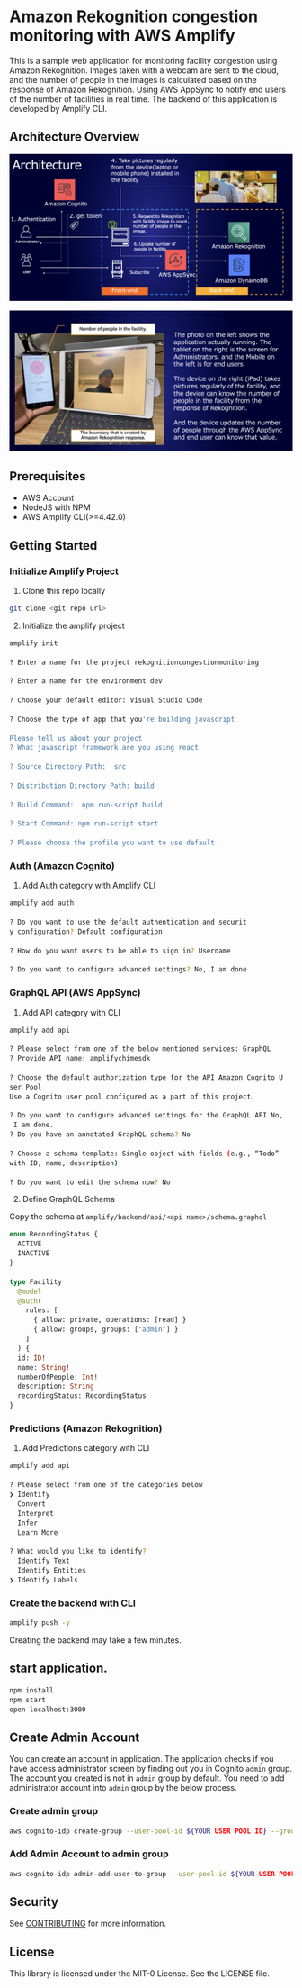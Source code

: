 # Amazon Rekognition congestion monitoring with AWS Amplify

This is a sample web application for monitoring facility congestion using Amazon Rekognition.
Images taken with a webcam are sent to the cloud, and the number of people in the images is calculated based on the response of Amazon Rekognition. Using AWS AppSync to notify end users of the number of facilities in real time. The backend of this application is developed by Amplify CLI.

## Architecture Overview

![Architecture](public/architecture.png)

![Architecture](public/application-demo.png)

## Prerequisites

* AWS Account
* NodeJS with NPM
* AWS Amplify CLI(>=4.42.0)

## Getting Started

### Initialize Amplify Project

1. Clone this repo locally

```bash
git clone <git repo url>
```

2. Initialize the amplify project

```bash
amplify init

? Enter a name for the project rekognitioncongestionmonitoring

? Enter a name for the environment dev

? Choose your default editor: Visual Studio Code

? Choose the type of app that you're building javascript

Please tell us about your project
? What javascript framework are you using react

? Source Directory Path:  src

? Distribution Directory Path: build

? Build Command:  npm run-script build

? Start Command: npm run-script start

? Please choose the profile you want to use default
```

### Auth (Amazon Cognito)

1. Add Auth category with Amplify CLI

```bash
amplify add auth

? Do you want to use the default authentication and securit
y configuration? Default configuration

? How do you want users to be able to sign in? Username

? Do you want to configure advanced settings? No, I am done
```


### GraphQL API (AWS AppSync)

1. Add API category with CLI

```bash
amplify add api 

? Please select from one of the below mentioned services: GraphQL
? Provide API name: amplifychimesdk

? Choose the default authorization type for the API Amazon Cognito U
ser Pool
Use a Cognito user pool configured as a part of this project.

? Do you want to configure advanced settings for the GraphQL API No,
 I am done.
? Do you have an annotated GraphQL schema? No

? Choose a schema template: Single object with fields (e.g., “Todo” 
with ID, name, description)

? Do you want to edit the schema now? No
```

2. Define GraphQL Schema

Copy the schema at `amplify/backend/api/<api name>/schema.graphql`

```graphql
enum RecordingStatus {
  ACTIVE
  INACTIVE
}

type Facility
  @model
  @auth(
    rules: [
      { allow: private, operations: [read] }
      { allow: groups, groups: ["admin"] }
    ]
  ) {
  id: ID!
  name: String!
  numberOfPeople: Int!
  description: String
  recordingStatus: RecordingStatus
}
```
### Predictions (Amazon Rekognition)

1. Add Predictions category with CLI

```bash
amplify add api 

? Please select from one of the categories below
❯ Identify
  Convert
  Interpret
  Infer
  Learn More

? What would you like to identify?
  Identify Text
  Identify Entities
❯ Identify Labels
```

### Create the backend with CLI

```bash
amplify push -y
```

Creating the backend may take a few minutes.

## start application.

```bash
npm install
npm start
open localhost:3000
```

## Create Admin Account

You can create an account in application. The application checks if you have access administrator screen by finding out you in Cognito `admin` group. The account you created is not in `admin` group by default. You need to add administrator account into `admin` group by the below process.


### Create admin group
```bash
aws cognito-idp create-group --user-pool-id ${YOUR USER POOL ID} --group-name admin
```

### Add Admin Account to admin group
```bash
aws cognito-idp admin-add-user-to-group --user-pool-id ${YOUR USER POOL ID} --username ${ADMIN USER NAME YOU CREATED} --group-name admin
```

## Security

See [CONTRIBUTING](CONTRIBUTING.md#security-issue-notifications) for more information.

## License

This library is licensed under the MIT-0 License. See the LICENSE file.
